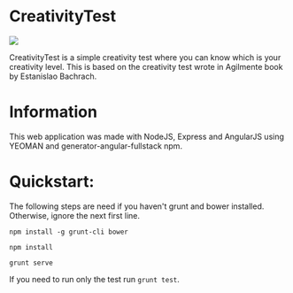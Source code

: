 CreativityTest
==============

![](http://goo.gl/WPYr8Y)

CreativityTest is a simple creativity test where you can know which is your creativity level. This is based on the creativity test wrote in Agilmente book by Estanislao Bachrach. 

Information
============== 

This web application was made with NodeJS, Express and AngularJS using YEOMAN and generator-angular-fullstack npm.

Quickstart:
==============

The following steps are need if you haven't grunt and bower installed. Otherwise, ignore the next first line.

`npm install -g grunt-cli bower`

`npm install`

`grunt serve`

If you need to run only the test run `grunt test`.
